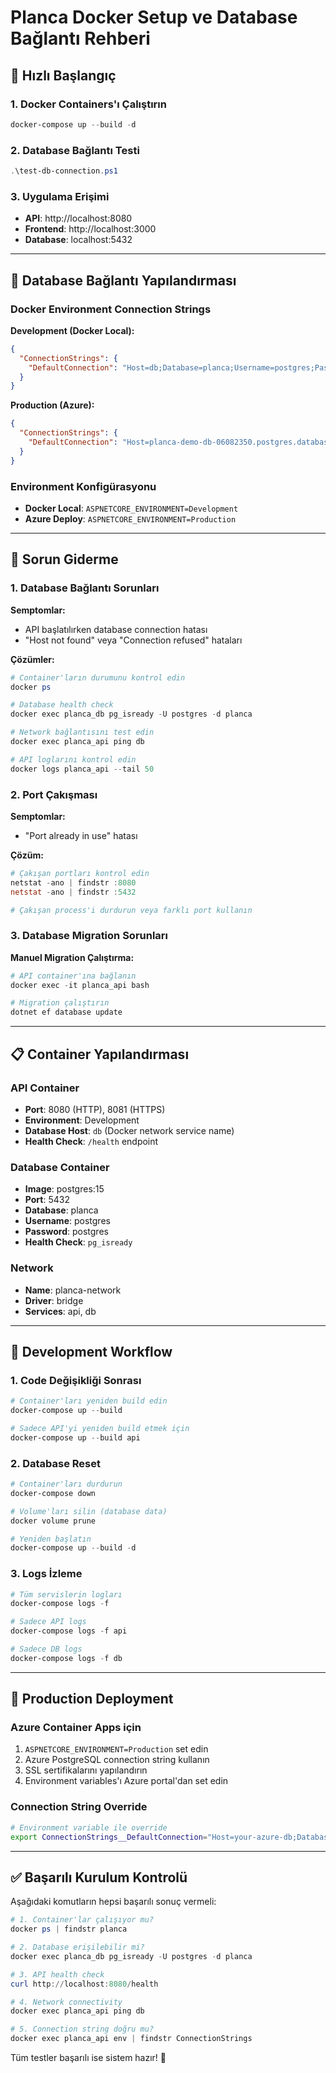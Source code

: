 # Planca Docker Setup ve Database Bağlantı Rehberi

## 🚀 Hızlı Başlangıç

### 1. Docker Containers'ı Çalıştırın
```powershell
docker-compose up --build -d
```

### 2. Database Bağlantı Testi
```powershell
.\test-db-connection.ps1
```

### 3. Uygulama Erişimi
- **API**: http://localhost:8080
- **Frontend**: http://localhost:3000
- **Database**: localhost:5432

---

## 🔧 Database Bağlantı Yapılandırması

### Docker Environment Connection Strings

**Development (Docker Local):**
```json
{
  "ConnectionStrings": {
    "DefaultConnection": "Host=db;Database=planca;Username=postgres;Password=postgres"
  }
}
```

**Production (Azure):**
```json
{
  "ConnectionStrings": {
    "DefaultConnection": "Host=planca-demo-db-06082350.postgres.database.azure.com;Database=planca;Username=plancaadmin;Password=DemoPlanca123!@#;SSL Mode=Require;Trust Server Certificate=true;"
  }
}
```

### Environment Konfigürasyonu
- **Docker Local**: `ASPNETCORE_ENVIRONMENT=Development`
- **Azure Deploy**: `ASPNETCORE_ENVIRONMENT=Production`

---

## 🐛 Sorun Giderme

### 1. Database Bağlantı Sorunları

**Semptomlar:**
- API başlatılırken database connection hatası
- "Host not found" veya "Connection refused" hataları

**Çözümler:**
```powershell
# Container'ların durumunu kontrol edin
docker ps

# Database health check
docker exec planca_db pg_isready -U postgres -d planca

# Network bağlantısını test edin
docker exec planca_api ping db

# API loglarını kontrol edin
docker logs planca_api --tail 50
```

### 2. Port Çakışması

**Semptomlar:**
- "Port already in use" hatası

**Çözüm:**
```powershell
# Çakışan portları kontrol edin
netstat -ano | findstr :8080
netstat -ano | findstr :5432

# Çakışan process'i durdurun veya farklı port kullanın
```

### 3. Database Migration Sorunları

**Manuel Migration Çalıştırma:**
```powershell
# API container'ına bağlanın
docker exec -it planca_api bash

# Migration çalıştırın
dotnet ef database update
```

---

## 📋 Container Yapılandırması

### API Container
- **Port**: 8080 (HTTP), 8081 (HTTPS)
- **Environment**: Development
- **Database Host**: `db` (Docker network service name)
- **Health Check**: `/health` endpoint

### Database Container
- **Image**: postgres:15
- **Port**: 5432
- **Database**: planca
- **Username**: postgres
- **Password**: postgres
- **Health Check**: `pg_isready`

### Network
- **Name**: planca-network
- **Driver**: bridge
- **Services**: api, db

---

## 🔄 Development Workflow

### 1. Code Değişikliği Sonrası
```powershell
# Container'ları yeniden build edin
docker-compose up --build

# Sadece API'yi yeniden build etmek için
docker-compose up --build api
```

### 2. Database Reset
```powershell
# Container'ları durdurun
docker-compose down

# Volume'ları silin (database data)
docker volume prune

# Yeniden başlatın
docker-compose up --build -d
```

### 3. Logs İzleme
```powershell
# Tüm servislerin logları
docker-compose logs -f

# Sadece API logs
docker-compose logs -f api

# Sadece DB logs
docker-compose logs -f db
```

---

## 🚀 Production Deployment

### Azure Container Apps için
1. `ASPNETCORE_ENVIRONMENT=Production` set edin
2. Azure PostgreSQL connection string kullanın
3. SSL sertifikalarını yapılandırın
4. Environment variables'ı Azure portal'dan set edin

### Connection String Override
```bash
# Environment variable ile override
export ConnectionStrings__DefaultConnection="Host=your-azure-db;Database=planca;Username=admin;Password=xxx;SSL Mode=Require"
```

---

## ✅ Başarılı Kurulum Kontrolü

Aşağıdaki komutların hepsi başarılı sonuç vermeli:

```powershell
# 1. Container'lar çalışıyor mu?
docker ps | findstr planca

# 2. Database erişilebilir mi?
docker exec planca_db pg_isready -U postgres -d planca

# 3. API health check
curl http://localhost:8080/health

# 4. Network connectivity
docker exec planca_api ping db

# 5. Connection string doğru mu?
docker exec planca_api env | findstr ConnectionStrings
```

Tüm testler başarılı ise sistem hazır! 🎉 